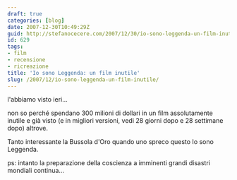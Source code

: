 ```yaml
---
draft: true
categories: [blog]
date: 2007-12-30T10:49:29Z
guid: http://stefanocecere.com/2007/12/30/io-sono-leggenda-un-film-inutile/
id: 629
tags:
- film
- recensione
- ricreazione
title: 'Io sono Leggenda: un film inutile'
slug: /2007/12/io-sono-leggenda-un-film-inutile/
---
```


l'abbiamo visto ieri…
  
non so perché spendano 300 milioni di dollari in un film assolutamente inutile e già visto (e in migliori versioni, vedi 28 giorni dopo e 28 settimane dopo) altrove.

Tanto interessante la Bussola d'Oro quando uno spreco questo Io sono Leggenda.

ps: intanto la preparazione della coscienza a imminenti grandi disastri mondiali continua…